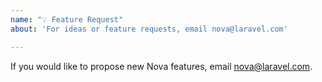 ```yaml
---
name: "💡 Feature Request"
about: 'For ideas or feature requests, email nova@laravel.com'

---
```


If you would like to propose new Nova features, email nova@laravel.com.